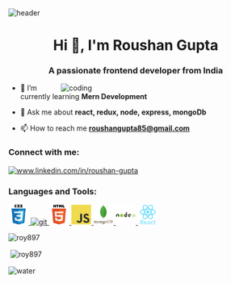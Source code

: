 <img align="center" width="100%" height="300" src="https://media4.giphy.com/media/QpVUMRUJGokfqXyfa1/giphy.gif" alt="header" />
<h1 align="center">Hi 👋, I'm Roushan Gupta</h1>
<h3 align="center">A passionate frontend developer from India</h3>
<img align="right" width="400" src="https://i.pinimg.com/originals/e1/f3/41/e1f3413bf5036045713341394f617225.gif" alt="coding" />

- 🌱 I’m currently learning **Mern Development**

- 💬 Ask me about **react, redux, node, express, mongoDb**

- 📫 How to reach me **roushangupta85@gmail.com**

<h3 align="left">Connect with me:</h3>
<p align="left">
<a href="https://linkedin.com/in/www.linkedin.com/in/roushan-gupta" target="blank"><img align="center" src="https://raw.githubusercontent.com/rahuldkjain/github-profile-readme-generator/master/src/images/icons/Social/linked-in-alt.svg" alt="www.linkedin.com/in/roushan-gupta" height="30" width="40" /></a>
</p>


<h3 align="left">Languages and Tools:</h3>
<p align="left"> <a href="https://www.w3schools.com/css/" target="_blank" rel="noreferrer"> <img src="https://raw.githubusercontent.com/devicons/devicon/master/icons/css3/css3-original-wordmark.svg" alt="css3" width="40" height="40"/> </a> <a href="https://git-scm.com/" target="_blank" rel="noreferrer"> <img src="https://www.vectorlogo.zone/logos/git-scm/git-scm-icon.svg" alt="git" width="40" height="40"/> </a> <a href="https://www.w3.org/html/" target="_blank" rel="noreferrer"> <img src="https://raw.githubusercontent.com/devicons/devicon/master/icons/html5/html5-original-wordmark.svg" alt="html5" width="40" height="40"/> </a> <a href="https://developer.mozilla.org/en-US/docs/Web/JavaScript" target="_blank" rel="noreferrer"> <img src="https://raw.githubusercontent.com/devicons/devicon/master/icons/javascript/javascript-original.svg" alt="javascript" width="40" height="40"/> </a> <a href="https://www.mongodb.com/" target="_blank" rel="noreferrer"> <img src="https://raw.githubusercontent.com/devicons/devicon/master/icons/mongodb/mongodb-original-wordmark.svg" alt="mongodb" width="40" height="40"/> </a> <a href="https://nodejs.org" target="_blank" rel="noreferrer"> <img src="https://raw.githubusercontent.com/devicons/devicon/master/icons/nodejs/nodejs-original-wordmark.svg" alt="nodejs" width="40" height="40"/> </a> <a href="https://reactjs.org/" target="_blank" rel="noreferrer"> <img src="https://raw.githubusercontent.com/devicons/devicon/master/icons/react/react-original-wordmark.svg" alt="react" width="40" height="40"/> </a> </p>

<p><img  src="https://github-readme-stats.vercel.app/api/top-langs?username=roy897&show_icons=true&locale=en&layout=compact" alt="roy897" /></p>

<p>&nbsp;<img align="center" src="https://github-readme-stats.vercel.app/api?username=roy897&show_icons=true&locale=en" alt="roy897" /></p>
<img align="center" width="1000" height="300" src="https://cdn.dribbble.com/users/1147279/screenshots/5055958/dbbble.gif" alt="water" />
